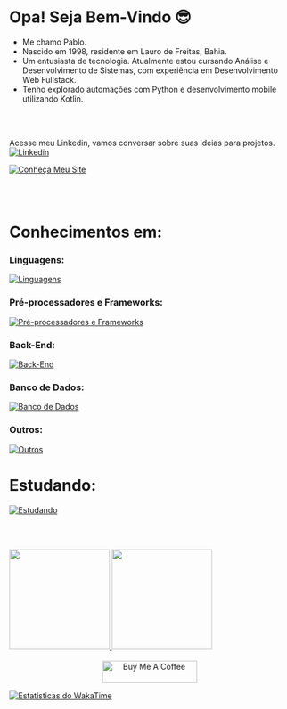 # Opa! Seja Bem-Vindo 😎

<ul>
  <li>Me chamo Pablo.</li>
  <li>Nascido em 1998, residente em Lauro de Freitas, Bahia.</li>
  <li>Um entusiasta de tecnologia. Atualmente estou cursando Análise e Desenvolvimento de Sistemas, com experiência em Desenvolvimento Web Fullstack.</li>
  <li>Tenho explorado automações com Python e desenvolvimento mobile utilizando Kotlin.</li>
</ul>
<br><br>

Acesse meu Linkedin, vamos conversar sobre suas ideias para projetos.<br>
<a href="https://www.linkedin.com/in/pablosantos-cg/" target="_blank">
  <img align="center" src="https://img.shields.io/badge/LinkedIn-0077B5?style=for-the-badge&logo=linkedin&logoColor=white" alt="Linkedin"/>
</a>

[![Conheça Meu Site](https://img.shields.io/badge/Conheça%20meu%20site-000000?style=for-the-badge&logoColor=white)](https://portfolio-jet-ten-16.vercel.app/)

<br><br>

# Conhecimentos em:

### Linguagens:
[![Linguagens](https://skillicons.dev/icons?i=html,css,js,ts,python&theme=dark)](https://skillicons.dev)<br>

### Pré-processadores e Frameworks:
[![Pré-processadores e Frameworks](https://skillicons.dev/icons?i=sass,bootstrap,tailwind,react,next&theme=dark)](https://skillicons.dev)<br>

### Back-End:
[![Back-End](https://skillicons.dev/icons?i=nodejs,express,sequelize&theme=dark)](https://skillicons.dev)<br>

### Banco de Dados:
[![Banco de Dados](https://skillicons.dev/icons?i=postgresql,mysql,sqlite,mongodb&theme=dark)](https://skillicons.dev)<br>

### Outros:
[![Outros](https://skillicons.dev/icons?i=git,linux,docker,jest,figma&theme=dark)](https://skillicons.dev)<br>


# Estudando:
[![Estudando](https://skillicons.dev/icons?i=django,kotlin&theme=dark)](https://skillicons.dev)<br>

<br><br>

<div align ="center" style="display: flex;">
  <a href="https://github.com/PabloSantos-CG?tab=repositories">
  <img height="180em" src="https://github-readme-stats.vercel.app/api?username=PabloSantos-CG&show_icons=true&theme=algolia&include_all_commits=true&count_private=true"/>
  <img height="180em" src="https://github-readme-stats.vercel.app/api/top-langs/?username=PabloSantos-CG&layout=compact&langs_count=7&theme=algolia"/>
</div>

<div align="center"><br>
  <img src="https://cdn.buymeacoffee.com/buttons/default-red.png" alt="Buy Me A Coffee" height="40" width="170">
</div>

[![Estatísticas do WakaTime](https://github-readme-stats.vercel.app/api/wakatime?username=PabloSG)](https://github.com/anuraghazra/github-readme-stats)
